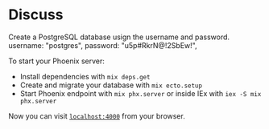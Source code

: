 # Discuss

Create a PostgreSQL database usign the username and password.
  username: "postgres",
  password: "u5p#RkrN@!2SbEw!",

To start your Phoenix server:

  * Install dependencies with `mix deps.get`
  * Create and migrate your database with `mix ecto.setup`
  * Start Phoenix endpoint with `mix phx.server` or inside IEx with `iex -S mix phx.server`

Now you can visit [`localhost:4000`](http://localhost:4000) from your browser.
